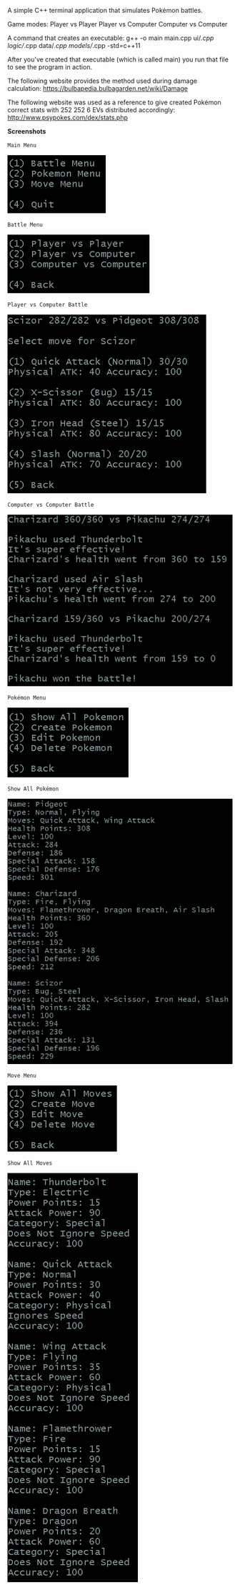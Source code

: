 A simple C++ terminal application that simulates Pokémon battles.

Game modes:
Player vs Player
Player vs Computer
Computer vs Computer

A command that creates an executable:
g++ -o main main.cpp ui/*.cpp logic/*.cpp data/*.cpp models/*.cpp -std=c++11

After you've created that executable (which is called main) you run that file to see the program in action.

The following website provides the method used during damage calculation:
https://bulbapedia.bulbagarden.net/wiki/Damage

The following website was used as a reference to give created Pokémon correct stats with 252 252 6 EVs distributed accordingly:
http://www.psypokes.com/dex/stats.php

**Screenshots**

```bash
Main Menu
```
![Main menu](screenshots/main-menu.PNG)
```bash
Battle Menu
```
![Battle menu](screenshots/battle-menu.PNG)
```bash
Player vs Computer Battle
```
![Player vs Computer Battle](screenshots/player-vs-pc.PNG)
```bash
Computer vs Computer Battle
```
![Computer vs Computer Battle](screenshots/pc-vs-pc.PNG)
```bash
Pokémon Menu
```
![Pokémon menu](screenshots/pokemon-menu.PNG)
```bash
Show All Pokémon
```
![All Pokémon](screenshots/pokemon-stats.PNG)
```bash
Move Menu
```
![Move menu](screenshots/move-menu.PNG)
```bash
Show All Moves
```
![All Moves](screenshots/move-stats.PNG)
